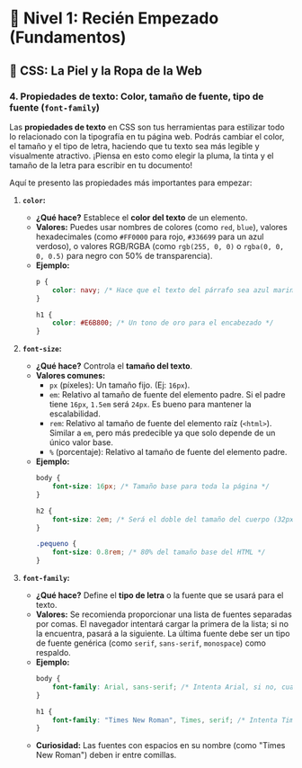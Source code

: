 # 🚀 Nivel 1: Recién Empezado (Fundamentos)

## 🎨 CSS: La Piel y la Ropa de la Web

### 4. Propiedades de texto: Color, tamaño de fuente, tipo de fuente (`font-family`)

Las **propiedades de texto** en CSS son tus herramientas para estilizar todo lo relacionado con la tipografía en tu página web. Podrás cambiar el color, el tamaño y el tipo de letra, haciendo que tu texto sea más legible y visualmente atractivo. ¡Piensa en esto como elegir la pluma, la tinta y el tamaño de la letra para escribir en tu documento!

Aquí te presento las propiedades más importantes para empezar:

1.  **`color`:**
    * **¿Qué hace?** Establece el **color del texto** de un elemento.
    * **Valores:** Puedes usar nombres de colores (como `red`, `blue`), valores hexadecimales (como `#FF0000` para rojo, `#336699` para un azul verdoso), o valores RGB/RGBA (como `rgb(255, 0, 0)` o `rgba(0, 0, 0, 0.5)` para negro con 50% de transparencia).
    * **Ejemplo:**
        ```css
        p {
            color: navy; /* Hace que el texto del párrafo sea azul marino */
        }

        h1 {
            color: #E6B800; /* Un tono de oro para el encabezado */
        }
        ```

2.  **`font-size`:**
    * **¿Qué hace?** Controla el **tamaño del texto**.
    * **Valores comunes:**
        * `px` (píxeles): Un tamaño fijo. (Ej: `16px`).
        * `em`: Relativo al tamaño de fuente del elemento padre. Si el padre tiene `16px`, `1.5em` será `24px`. Es bueno para mantener la escalabilidad.
        * `rem`: Relativo al tamaño de fuente del elemento raíz (`<html>`). Similar a `em`, pero más predecible ya que solo depende de un único valor base.
        * `%` (porcentaje): Relativo al tamaño de fuente del elemento padre.
    * **Ejemplo:**
        ```css
        body {
            font-size: 16px; /* Tamaño base para toda la página */
        }

        h2 {
            font-size: 2em; /* Será el doble del tamaño del cuerpo (32px) */
        }

        .pequeno {
            font-size: 0.8rem; /* 80% del tamaño base del HTML */
        }
        ```

3.  **`font-family`:**
    * **¿Qué hace?** Define el **tipo de letra** o la fuente que se usará para el texto.
    * **Valores:** Se recomienda proporcionar una lista de fuentes separadas por comas. El navegador intentará cargar la primera de la lista; si no la encuentra, pasará a la siguiente. La última fuente debe ser un tipo de fuente genérica (como `serif`, `sans-serif`, `monospace`) como respaldo.
    * **Ejemplo:**
        ```css
        body {
            font-family: Arial, sans-serif; /* Intenta Arial, si no, cualquier fuente sans-serif */
        }

        h1 {
            font-family: "Times New Roman", Times, serif; /* Intenta Times New Roman, si no, Times, y finalmente cualquier serif */
        }
        ```
    * **Curiosidad:** Las fuentes con espacios en su nombre (como "Times New Roman") deben ir entre comillas.
